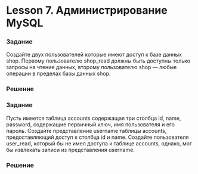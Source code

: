 # Lesson 7. Администрирование MySQL

### Задание

Создайте двух пользователей которые имеют доступ к базе данных shop. 
Первому пользователю shop_read должны быть доступны только запросы на чтение данных,
второму пользователю shop — любые операции в пределах базы данных shop.

### Решение



### Задание

Пусть имеется таблица accounts содержащая три столбца id, name, password, 
содержащие первичный ключ, имя пользователя и его пароль. Создайте представление username
таблицы accounts, предоставляющий доступ к столбца id и name. Создайте пользователя user_read, 
который бы не имел доступа к таблице accounts, однако, мог бы извлекать записи из представления username.

### Решение
